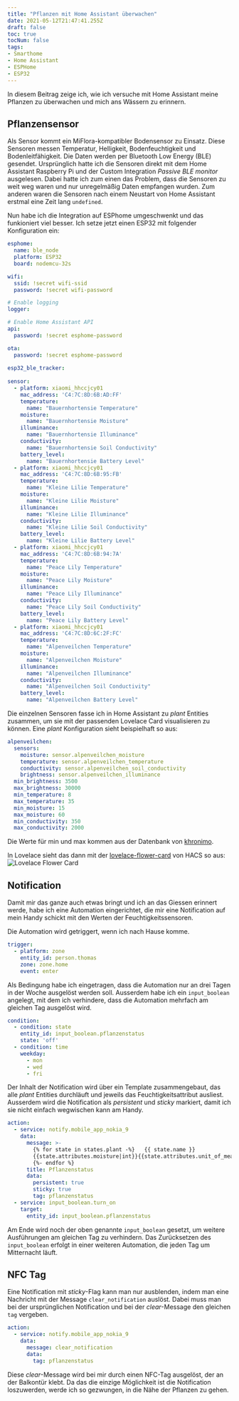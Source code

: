 ```yaml
---
title: "Pflanzen mit Home Assistant überwachen"
date: 2021-05-12T21:47:41.255Z
draft: false
toc: true
tocNum: false
tags:
- Smarthome
- Home Assistant
- ESPHome
- ESP32
---
```


In diesem Beitrag zeige ich, wie ich versuche mit Home Assistant meine Pflanzen zu überwachen und mich ans Wässern zu erinnern.

## Pflanzensensor

Als Sensor kommt ein MiFlora-kompatibler Bodensensor zu Einsatz. Diese Sensoren messen Temperatur, Helligkeit, Bodenfeuchtigkeit und Bodenleitfähigkeit.
Die Daten werden per Bluetooth Low Energy (BLE) gesendet. Ursprünglich hatte ich die Sensoren direkt mit dem Home Assistant Raspberry Pi und der Custom Integration 
*Passive BLE monitor* ausgelesen. Dabei hatte ich zum einen das Problem, dass die Sensoren zu weit weg waren und nur unregelmäßig Daten empfangen wurden.
Zum anderen waren die Sensoren nach einem Neustart von Home Assistant erstmal eine Zeit lang `undefined`.

Nun habe ich die Integration auf ESPhome umgeschwenkt und das funkioniert viel besser. Ich setze jetzt einen ESP32 mit folgender Konfiguration ein:

```yaml
esphome:
  name: ble_node
  platform: ESP32
  board: nodemcu-32s

wifi:
  ssid: !secret wifi-ssid
  password: !secret wifi-password

# Enable logging
logger:

# Enable Home Assistant API
api:
  password: !secret esphome-password

ota:
  password: !secret esphome-password
  
esp32_ble_tracker:
  
sensor:
  - platform: xiaomi_hhccjcy01
    mac_address: 'C4:7C:8D:6B:AD:FF'
    temperature:
      name: "Bauernhortensie Temperature"
    moisture:
      name: "Bauernhortensie Moisture"
    illuminance:
      name: "Bauernhortensie Illuminance"
    conductivity:
      name: "Bauernhortensie Soil Conductivity"
    battery_level:
      name: "Bauernhortensie Battery Level"
  - platform: xiaomi_hhccjcy01
    mac_address: 'C4:7C:8D:6B:95:FB'
    temperature:
      name: "Kleine Lilie Temperature"
    moisture:
      name: "Kleine Lilie Moisture"
    illuminance:
      name: "Kleine Lilie Illuminance"
    conductivity:
      name: "Kleine Lilie Soil Conductivity"
    battery_level:
      name: "Kleine Lilie Battery Level"
  - platform: xiaomi_hhccjcy01
    mac_address: 'C4:7C:8D:6B:94:7A'
    temperature:
      name: "Peace Lily Temperature"
    moisture:
      name: "Peace Lily Moisture"
    illuminance:
      name: "Peace Lily Illuminance"
    conductivity:
      name: "Peace Lily Soil Conductivity"
    battery_level:
      name: "Peace Lily Battery Level"
  - platform: xiaomi_hhccjcy01
    mac_address: 'C4:7C:8D:6C:2F:FC'
    temperature:
      name: "Alpenveilchen Temperature"
    moisture:
      name: "Alpenveilchen Moisture"
    illuminance:
      name: "Alpenveilchen Illuminance"
    conductivity:
      name: "Alpenveilchen Soil Conductivity"
    battery_level:
      name: "Alpenveilchen Battery Level"
```

Die einzelnen Sensoren fasse ich in Home Assistant zu *plant* Entities zusammen, um sie mit der passenden Lovelace Card visualisieren zu können. Eine
*plant* Konfiguration sieht beispielhaft so aus:

```yaml
alpenveilchen:
  sensors:
    moisture: sensor.alpenveilchen_moisture
    temperature: sensor.alpenveilchen_temperature
    conductivity: sensor.alpenveilchen_soil_conductivity
    brightness: sensor.alpenveilchen_illuminance
  min_brightness: 3500
  max_brightness: 30000
  min_temperature: 8
  max_temperature: 35
  min_moisture: 15
  max_moisture: 60
  min_conductivity: 350
  max_conductivity: 2000
```

Die Werte für min und max kommen aus der Datenbank von [khronimo][1]. 

In Lovelace sieht das dann mit der [lovelace-flower-card][2] von HACS so aus:
![Lovelace Flower Card](/images/2021-05-12-pflanzenstatus-01.png)

## Notification

Damit mir das ganze auch etwas bringt und ich an das Giessen erinnert werde, habe ich eine
Automation eingerichtet, die mir eine Notification auf mein Handy schickt mit den Werten der
Feuchtigkeitssensoren.

Die Automation wird getriggert, wenn ich nach Hause komme.

```yaml
trigger:
  - platform: zone
    entity_id: person.thomas
    zone: zone.home
    event: enter
```

Als Bedingung habe ich eingetragen, dass die Automation nur an drei Tagen in der Woche
ausgelöst werden soll. Ausserdem habe ich ein `input_boolean` angelegt, mit dem ich 
verhindere, dass die Automation mehrfach am gleichen Tag ausgelöst wird.

```yaml
condition:
  - condition: state
    entity_id: input_boolean.pflanzenstatus
    state: 'off'
  - condition: time
    weekday:
      - mon
      - wed
      - fri
```

Der Inhalt der Notification wird über ein Template zusammengebaut, das alle *plant* Entities
durchläuft und jeweils das Feuchtigkeitsattribut ausliest. Ausserdem wird die Notification
als *persistent* und *sticky* markiert, damit ich sie nicht einfach wegwischen kann am Handy.

```yaml
action:
  - service: notify.mobile_app_nokia_9
    data:
      message: >-
        {% for state in states.plant -%}   {{ state.name }}
        {{state.attributes.moisture|int}}{{state.attributes.unit_of_measurement_dict.moisture}}<br>
        {%- endfor %}
      title: Pflanzenstatus
      data:
        persistent: true
        sticky: true
        tag: pflanzenstatus
  - service: input_boolean.turn_on
    target:
      entity_id: input_boolean.pflanzenstatus
```

Am Ende wird noch der oben genannte `input_boolean` gesetzt, um weitere Ausführungen am 
gleichen Tag zu verhindern. Das Zurücksetzen des `input_boolean` erfolgt in einer weiteren
Automation, die jeden Tag um Mitternacht läuft.

## NFC Tag

Eine Notification mit *sticky*-Flag kann man nur ausblenden, indem man eine Nachricht mit 
der Message `clear_notification` auslöst. Dabei muss man bei der ursprünglichen 
Notification und bei der *clear*-Message den gleichen `tag` vergeben.

```yaml
action:
  - service: notify.mobile_app_nokia_9
    data:
      message: clear_notification
      data:
        tag: pflanzenstatus
```

Diese *clear*-Message wird bei mir durch einen NFC-Tag ausgelöst, der an der Balkontür
klebt. Da das die einzige Möglichkeit ist die Notification loszuwerden, werde ich so 
gezwungen, in die Nähe der Pflanzen zu gehen. 

[1]: https://github.com/khronimo/MiFloraDB "MiFloraDB"
[2]: https://github.com/Yolandavdvegt/lovelace-flower-card "Lovelace Flower Card"
